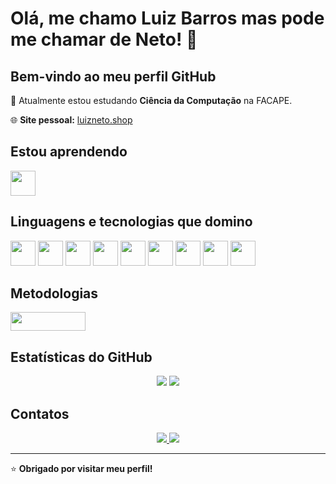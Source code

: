 # Olá, me chamo Luiz Barros mas pode me chamar de Neto! 👋

## Bem-vindo ao meu perfil GitHub

🚶 Atualmente estou estudando **Ciência da Computação** na FACAPE.

🌐 **Site pessoal:** [luizneto.shop](https://luizneto.shop)

## Estou aprendendo

<img loading="lazy" src="https://cdn.jsdelivr.net/gh/devicons/devicon@latest/icons/csharp/csharp-original.svg" width="40" height="40" />

## Linguagens e tecnologias que domino

<img loading="lazy" src="https://cdn.jsdelivr.net/gh/devicons/devicon@latest/icons/javascript/javascript-original.svg" width="40" height="40" /> <img loading="lazy" src="https://cdn.jsdelivr.net/gh/devicons/devicon@latest/icons/python/python-original.svg" width="40" height="40" /> <img loading="lazy" src="https://cdn.jsdelivr.net/gh/devicons/devicon@latest/icons/java/java-original.svg" width="40" height="40" /> <img loading="lazy" src="https://cdn.jsdelivr.net/gh/devicons/devicon@latest/icons/react/react-original.svg" width="40" height="40" /> <img loading="lazy" src="https://cdn.jsdelivr.net/gh/devicons/devicon@latest/icons/nextjs/nextjs-original.svg" width="40" height="40" /> <img loading="lazy" src="https://cdn.jsdelivr.net/gh/devicons/devicon@latest/icons/nestjs/nestjs-original.svg" width="40" height="40" /> <img loading="lazy" src="https://cdn.jsdelivr.net/gh/devicons/devicon@latest/icons/express/express-original.svg" width="40" height="40" /> <img loading="lazy" src="https://cdn.jsdelivr.net/gh/devicons/devicon@latest/icons/git/git-original.svg" width="40" height="40" /> <img loading="lazy" src="https://cdn.jsdelivr.net/gh/devicons/devicon@latest/icons/mongodb/mongodb-original.svg" width="40" height="40" />

## Metodologias

<img loading="lazy" src="https://img.shields.io/badge/Scrum-009639?style=for-the-badge&logo=scrumalliance&logoColor=white" width="120" height="30" />

## Estatísticas do GitHub

<div align="center">
  <img src="https://github-readme-stats-git-masterrstaa-rickstaa.vercel.app/api?username=LuizBarros-code&bg_color=000&border_color=30A3DC&title_color=E94D5F&text_color=FFF&show_icons=true&icon_color=30A3DC&hide_border=true" />
  <img src="https://github-readme-stats-git-masterrstaa-rickstaa.vercel.app/api/top-langs/?username=LuizBarros-code&bg_color=000&border_color=30A3DC&title_color=E94D5F&text_color=FFF&layout=compact&hide_border=true" />
</div>

## Contatos

<div align="center">
  <a href="https://www.linkedin.com/in/luiz-barros-bb79a0269/" target="_blank">
    <img src="https://img.shields.io/badge/-LinkedIn-%230077B5?style=for-the-badge&logo=linkedin&logoColor=white" target="_blank">
  </a>
  <a href="mailto:luizbarros200303@gmail.com" target="_blank">
    <img src="https://img.shields.io/badge/-Email-%23D14836?style=for-the-badge&logo=gmail&logoColor=white" target="_blank">
  </a>
</div>

---

⭐ **Obrigado por visitar meu perfil!**
